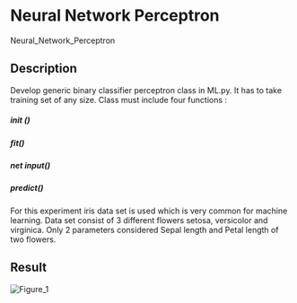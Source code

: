 # Neural Network Perceptron
Neural_Network_Perceptron

## Description 
Develop generic binary classifier perceptron class in ML.py. It has to take
training set of any size. Class must include four functions : 
##### init ()
##### fit() 
##### net input()
##### predict()

For this experiment iris data set is used which is very common for machine
learning. Data set consist of 3 different flowers setosa, versicolor and virginica.
Only 2 parameters considered Sepal length and Petal length of two flowers.

## Result  
![Figure_1](https://user-images.githubusercontent.com/50337861/94350066-c5e7b580-0007-11eb-806c-ab513c7837a5.png)

